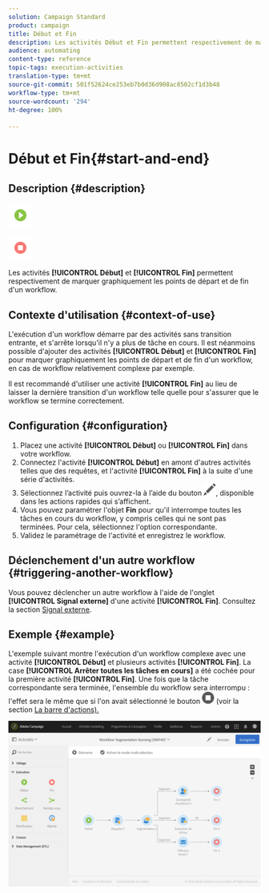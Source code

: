 ```yaml
---
solution: Campaign Standard
product: campaign
title: Début et Fin
description: Les activités Début et Fin permettent respectivement de marquer graphiquement les points de départ et de fin d'un workflow.
audience: automating
content-type: reference
topic-tags: execution-activities
translation-type: tm+mt
source-git-commit: 501f52624ce253eb7b0d36d908ac8502cf1d3b48
workflow-type: tm+mt
source-wordcount: '294'
ht-degree: 100%

---
```



# Début et Fin{#start-and-end}

## Description {#description}

![](assets/start.png)

![](assets/end.png)

Les activités **[!UICONTROL Début]** et **[!UICONTROL Fin]** permettent respectivement de marquer graphiquement les points de départ et de fin d&#39;un workflow.

## Contexte d&#39;utilisation {#context-of-use}

L&#39;exécution d&#39;un workflow démarre par des activités sans transition entrante, et s&#39;arrête lorsqu&#39;il n&#39;y a plus de tâche en cours. Il est néanmoins possible d&#39;ajouter des activités **[!UICONTROL Début]** et **[!UICONTROL Fin]** pour marquer graphiquement les points de départ et de fin d&#39;un workflow, en cas de workflow relativement complexe par exemple.

Il est recommandé d&#39;utiliser une activité **[!UICONTROL Fin]** au lieu de laisser la dernière transition d&#39;un workflow telle quelle pour s&#39;assurer que le workflow se termine correctement.

## Configuration {#configuration}

1. Placez une activité **[!UICONTROL Début]** ou **[!UICONTROL Fin]** dans votre workflow.
1. Connectez l&#39;activité **[!UICONTROL Début]** en amont d&#39;autres activités telles que des requêtes, et l&#39;activité **[!UICONTROL Fin]** à la suite d&#39;une série d&#39;activités.
1. Sélectionnez l’activité puis ouvrez-la à l’aide du bouton ![](assets/edit_darkgrey-24px.png), disponible dans les actions rapides qui s’affichent.
1. Vous pouvez paramétrer l&#39;objet **Fin** pour qu&#39;il interrompe toutes les tâches en cours du workflow, y compris celles qui ne sont pas terminées. Pour cela, sélectionnez l&#39;option correspondante.
1. Validez le paramétrage de l&#39;activité et enregistrez le workflow.

## Déclenchement d&#39;un autre workflow  {#triggering-another-workflow}

Vous pouvez déclencher un autre workflow à l&#39;aide de l&#39;onglet **[!UICONTROL Signal externe]** d&#39;une activité **[!UICONTROL Fin]**. Consultez la section [Signal externe](../../automating/using/external-signal.md).

## Exemple {#example}

L&#39;exemple suivant montre l&#39;exécution d&#39;un workflow complexe avec une activité **[!UICONTROL Début]** et plusieurs activités **[!UICONTROL Fin]**. La case **[!UICONTROL Arrêter toutes les tâches en cours]** a été cochée pour la première activité **[!UICONTROL Fin]**. Une fois que la tâche correspondante sera terminée, l&#39;ensemble du workflow sera interrompu : l&#39;effet sera le même que si l&#39;on avait sélectionné le bouton ![](assets/stop_darkgrey-24px.png) (voir la section [La barre d&#39;actions).](../../automating/using/workflow-interface.md#action-bar)

![](assets/wkf_start_end_example.png)

